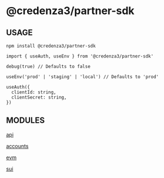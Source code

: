 # @credenza3/partner-sdk

## USAGE

```
npm install @credenza3/partner-sdk
```

```
import { useAuth, useEnv } from '@credenza3/partner-sdk'

debug(true) // Defaults to false

useEnv('prod' | 'staging' | 'local') // Defaults to 'prod'

useAuth({
  clientId: string,
  clientSecret: string,
})
```

## MODULES

[api](./src/api/README.md)

[accounts](./src/accounts/README.md)

[evm](./src/evm/README.md)

[sui](./src/sui/README.md)
